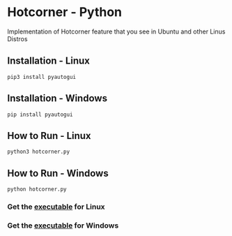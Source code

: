 # Hotcorner - Python
Implementation of Hotcorner feature that you see in Ubuntu and other Linus Distros

## Installation - Linux
`pip3 install pyautogui`

## Installation - Windows
`pip install pyautogui`

## How to Run - Linux
`python3 hotcorner.py`

## How to Run - Windows 
`python hotcorner.py`

### Get the [executable](https://github.com/rohithvishaal/hotcorner-python/blob/master/hotcorner) for Linux 

### Get the [executable](https://github.com/rohithvishaal/hotcorner-python/blob/master/hotcorner.exe) for Windows
